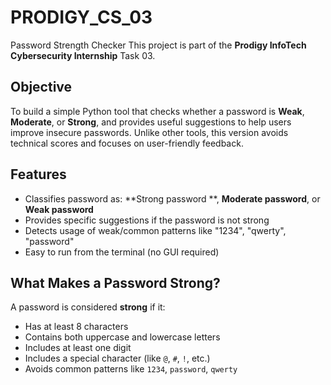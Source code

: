 # PRODIGY_CS_03
Password Strength Checker
This project is part of the **Prodigy InfoTech Cybersecurity Internship** Task 03.
## Objective
To build a simple Python tool that checks whether a password is **Weak**, **Moderate**, or **Strong**, and provides useful suggestions to help users improve insecure passwords.
Unlike other tools, this version avoids technical scores and focuses on user-friendly feedback.
## Features
- Classifies password as: **Strong password **, **Moderate password**, or **Weak password**
- Provides specific suggestions if the password is not strong
- Detects usage of weak/common patterns like "1234", "qwerty", "password"
- Easy to run from the terminal (no GUI required)
## What Makes a Password Strong?
A password is considered **strong** if it:
- Has at least 8 characters
- Contains both uppercase and lowercase letters
- Includes at least one digit
- Includes a special character (like `@`, `#`, `!`, etc.)
- Avoids common patterns like `1234`, `password`, `qwerty`


